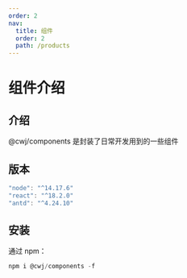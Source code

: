 ```yaml
---
order: 2
nav:
  title: 组件
  order: 2
  path: /products
---
```


# 组件介绍

## 介绍

@cwj/components 是封装了日常开发用到的一些组件

## 版本

```jsx | pure
"node": "^14.17.6"
"react": "^18.2.0"
"antd": "^4.24.10"
```

## 安装

通过 npm：

```jsx | pure
npm i @cwj/components -f
```
